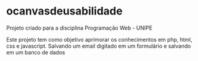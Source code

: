 # ocanvasdeusabilidade
Projeto criado para a disciplina Programação Web - UNIPE

Este projeto tem como objetivo aprimorar os conhecimentos em php, html, css e javascript. Salvando um email digitado em um formulário e salvando em um banco de dados
